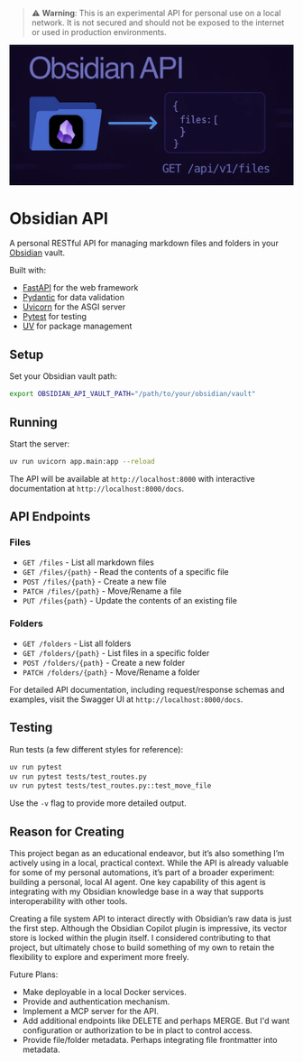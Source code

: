 > ⚠️ **Warning**: This is an experimental API for personal use on a local network. It is not secured and should not be exposed to the internet or used in production environments.

![Obsidian API](obsidian-api.webp)

# Obsidian API

A personal RESTful API for managing markdown files and folders in your [Obsidian](https://obsidian.md/) vault.

Built with:
- [FastAPI](https://github.com/FastAPI/FastAPI) for the web framework
- [Pydantic](https://github.com/pydantic/pydantic) for data validation
- [Uvicorn](https://github.com/encode/uvicorn) for the ASGI server
- [Pytest](https://github.com/pytest-dev/pytest) for testing
- [UV](https://github.com/astral-sh/uv) for package management

## Setup

Set your Obsidian vault path:
```bash
export OBSIDIAN_API_VAULT_PATH="/path/to/your/obsidian/vault"
```

## Running

Start the server:
```bash
uv run uvicorn app.main:app --reload
```

The API will be available at `http://localhost:8000` with interactive documentation at `http://localhost:8000/docs`.

## API Endpoints

### Files
- `GET /files` - List all markdown files
- `GET /files/{path}` - Read the contents of a specific file
- `POST /files/{path}` - Create a new file
- `PATCH /files/{path}` - Move/Rename a file
- `PUT /files{path}` - Update the contents of an existing file

### Folders
- `GET /folders` - List all folders
- `GET /folders/{path}` - List files in a specific folder
- `POST /folders/{path}` - Create a new folder
- `PATCH /folders/{path}` - Move/Rename a folder

For detailed API documentation, including request/response schemas and examples, visit the Swagger UI at `http://localhost:8000/docs`.

## Testing

Run tests (a few different styles for reference):
```bash
uv run pytest 
uv run pytest tests/test_routes.py
uv run pytest tests/test_routes.py::test_move_file
```
Use the  `-v` flag to provide more detailed output.

## Reason for Creating

This project began as an educational endeavor, but it’s also something I’m actively using in a local, practical context. While the API is already valuable for some of my personal automations, it’s part of a broader experiment: building a personal, local AI agent. One key capability of this agent is integrating with my Obsidian knowledge base in a way that supports interoperability with other tools.

Creating a file system API to interact directly with Obsidian’s raw data is just the first step. Although the Obsidian Copilot plugin is impressive, its vector store is locked within the plugin itself. I considered contributing to that project, but ultimately chose to build something of my own to retain the flexibility to explore and experiment more freely.

Future Plans:
- Make deployable in a local Docker services.
- Provide and authentication mechanism.
- Implement a MCP server for the API.
- Add additional endpoints like DELETE and perhaps MERGE. But I'd want configuration or authorization to be in plact to control access.
- Provide file/folder metadata. Perhaps integrating file frontmatter into metadata.

